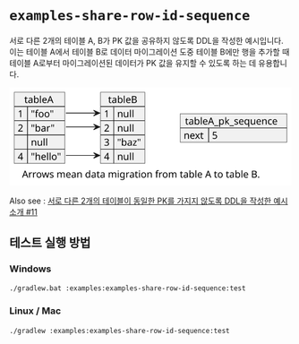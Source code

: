 # `examples-share-row-id-sequence`

서로 다른 2개의 테이블 A, B가 PK 값을 공유하지 않도록 DDL을 작성한 예시입니다.
이는 테이블 A에서 테이블 B로 데이터 마이그레이션 도중 테이블 B에만 행을 추가할 때
테이블 A로부터 마이그레이션된 데이터가 PK 값을 유지할 수 있도록 하는 데 유용합니다.

![](examples-share-row-id-sequence.svg)

Also see : [서로 다른 2개의 테이블이 동일한 PK를 가지지 않도록 DDL을 작성한 예시 소개 #11](https://github.com/wonsim02/spring-kotlin-exercise/pull/11)

## 테스트 실행 방법

### Windows

```shell
./gradlew.bat :examples:examples-share-row-id-sequence:test
```

### Linux / Mac

```shell
./gradlew :examples:examples-share-row-id-sequence:test
```
